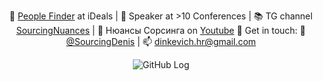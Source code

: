 <div align="center">
  

🔎 <a href="https://www.linkedin.com/in/sourcingdenis/">People Finder</a> at iDeals | 🎤 Speaker at >10 Conferences | 📚 TG channel <a href="t.me/sourcingnuances">SourcingNuances</a> | 👀 Нюансы Сорсинга on <a href="https://www.youtube.com/channel/UCpZXjGpN3CwjSY8vS4cvyrw">Youtube</a> 💬 Get in touch: 📲 <a href="t.me/sourcingdenis">@SourcingDenis</a> | 📫 <a href="mailto:dinkevich.hr@gmail.com">dinkevich.hr@gmail.com</a>

![GitHub Log](https://data.whicdn.com/images/330882659/original.gif)

</div>

